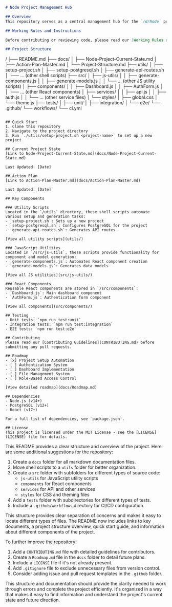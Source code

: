 ```markdown
# Node Project Management Hub

## Overview
This repository serves as a central management hub for the `/d/Node` project. It contains documentation on the current project state, action plans, and code snippets for future implementation.

## Working Rules and Instructions

Before contributing or reviewing code, please read our [Working Rules and Instructions](WORKING_RULES.md). These guidelines ensure consistency and clarity in our development process.

## Project Structure
```
/
├── README.md
├── docs/
│   ├── Node-Project-Current-State.md
│   ├── Action-Plan-Master.md
│   └── Project-Structure.md
├── utils/
│   ├── setup-project.sh
│   ├── setup-postgresql.sh
│   ├── generate-api-routes.sh
│   └── ... (other shell scripts)
├── src/
│   ├── js-utils/
│   │   ├── generate-components.js
│   │   ├── generate-models.js
│   │   └── ... (other JS utility scripts)
│   ├── components/
│   │   ├── Dashboard.js
│   │   ├── AuthForm.js
│   │   └── ... (other React components)
│   ├── services/
│   │   ├── api.js
│   │   ├── auth.js
│   │   └── ... (other service files)
│   └── styles/
│       ├── global.css
│       └── theme.js
├── tests/
│   ├── unit/
│   ├── integration/
│   └── e2e/
└── .github/
    └── workflows/
        └── ci.yml
```

## Quick Start
1. Clone this repository
2. Navigate to the project directory
3. Run `./utils/setup-project.sh <project-name>` to set up a new project

## Current Project State
[Link to Node-Project-Current-State.md](docs/Node-Project-Current-State.md)

Last Updated: [Date]

## Action Plan
[Link to Action-Plan-Master.md](docs/Action-Plan-Master.md)

Last Updated: [Date]

## Key Components

### Utility Scripts
Located in the `/utils` directory, these shell scripts automate various setup and generation tasks:
- `setup-project.sh`: Sets up a new project
- `setup-postgresql.sh`: Configures PostgreSQL for the project
- `generate-api-routes.sh`: Generates API routes

[View all utility scripts](utils/)

### JavaScript Utilities
Located in `/src/js-utils`, these scripts provide functionality for component and model generation:
- `generate-components.js`: Automates React component creation
- `generate-models.js`: Generates data models

[View all JS utilities](src/js-utils/)

### React Components
Reusable React components are stored in `/src/components`:
- `Dashboard.js`: Main dashboard component
- `AuthForm.js`: Authentication form component

[View all components](src/components/)

## Testing
- Unit tests: `npm run test:unit`
- Integration tests: `npm run test:integration`
- E2E tests: `npm run test:e2e`

## Contributing
Please read our [Contributing Guidelines](CONTRIBUTING.md) before submitting any pull requests.

## Roadmap
- [x] Project Setup Automation
- [ ] Authentication System
- [ ] Dashboard Implementation
- [ ] File Management System
- [ ] Role-Based Access Control

[View detailed roadmap](docs/Roadmap.md)

## Dependencies
- Node.js (v14+)
- PostgreSQL (v12+)
- React (v17+)

For a full list of dependencies, see `package.json`.

## License
This project is licensed under the MIT License - see the [LICENSE](LICENSE) file for details.
```

This README provides a clear structure and overview of the project. Here are some additional suggestions for the repository:

1. Create a `docs` folder for all markdown documentation files.
2. Move shell scripts to a `utils` folder for better organization.
3. Create a `src` folder with subfolders for different types of source code:
   - `js-utils` for JavaScript utility scripts
   - `components` for React components
   - `services` for API and other services
   - `styles` for CSS and theming files
4. Add a `tests` folder with subdirectories for different types of tests.
5. Include a `.github/workflows` directory for CI/CD configuration.

This structure provides clear separation of concerns and makes it easy to locate different types of files. The README now includes links to key documents, a project structure overview, quick start guide, and information about different components of the project.

To further improve the repository:

1. Add a `CONTRIBUTING.md` file with detailed guidelines for contributors.
2. Create a `Roadmap.md` file in the `docs` folder to detail future plans.
3. Include a `LICENSE` file if it's not already present.
4. Add `.gitignore` file to exclude unnecessary files from version control.
5. Consider adding issue and pull request templates in the `.github` folder.

This structure and documentation should provide the clarity needed to work through errors and complete the project efficiently. It's organized in a way that makes it easy to find information and understand the project's current state and future direction.​​​​​​​​​​​​​​​​
